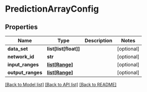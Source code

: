 # PredictionArrayConfig

## Properties
Name | Type | Description | Notes
------------ | ------------- | ------------- | -------------
**data_set** | **list[list[float]]** |  | [optional] 
**network_id** | **str** |  | [optional] 
**input_ranges** | [**list[Range]**](Range.md) |  | [optional] 
**output_ranges** | [**list[Range]**](Range.md) |  | [optional] 

[[Back to Model list]](../README.md#documentation-for-models) [[Back to API list]](../README.md#documentation-for-api-endpoints) [[Back to README]](../README.md)


